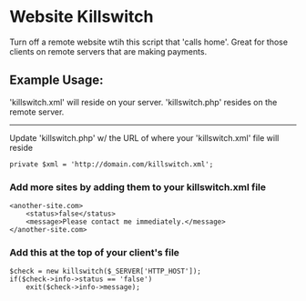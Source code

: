 # Website Killswitch

Turn off a remote website wtih this script that 'calls home'.  Great for those clients on remote servers that are making payments.


## Example Usage:

'killswitch.xml' will reside on your server.  'killswitch.php' resides on the remote server.

----

Update 'killswitch.php' w/ the URL of where your 'killswitch.xml' file will reside
```
private $xml = 'http://domain.com/killswitch.xml';
```

### Add more sites by adding them to your killswitch.xml file
```
<another-site.com>
	<status>false</status>
	<message>Please contact me immediately.</message>
</another-site.com>
```

### Add this at the top of your client's file
```
$check = new killswitch($_SERVER['HTTP_HOST']);
if($check->info->status == 'false')
	exit($check->info->message);
```
